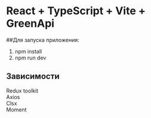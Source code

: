 # React + TypeScript + Vite + GreenApi  

##Для запуска приложения:  
1) npm install  
2) npm run dev  
  
## Зависимости  
Redux toolkit  
Axios  
Clsx  
Moment  


